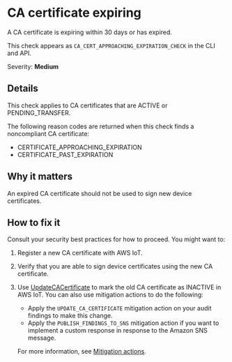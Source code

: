 # CA certificate expiring<a name="audit-chk-ca-cert-approaching-expiration"></a>

A CA certificate is expiring within 30 days or has expired\.

This check appears as `CA_CERT_APPROACHING_EXPIRATION_CHECK` in the CLI and API\.

Severity: **Medium**

## Details<a name="audit-chk-ca-cert-approaching-expiration-details"></a>

This check applies to CA certificates that are ACTIVE or PENDING\_TRANSFER\.

The following reason codes are returned when this check finds a noncompliant CA certificate:
+ CERTIFICATE\_APPROACHING\_EXPIRATION
+ CERTIFICATE\_PAST\_EXPIRATION

## Why it matters<a name="audit-chk-ca-cert-approaching-expiration-why-it-matters"></a>

An expired CA certificate should not be used to sign new device certificates\.

## How to fix it<a name="audit-chk-ca-cert-approaching-expiration-how-to-fix"></a>

Consult your security best practices for how to proceed\. You might want to:

1. Register a new CA certificate with AWS IoT\.

1. Verify that you are able to sign device certificates using the new CA certificate\.

1. Use [UpdateCACertificate](https://docs.aws.amazon.com/iot/latest/apireference/API_UpdateCACertificate.html) to mark the old CA certificate as INACTIVE in AWS IoT\. You can also use mitigation actions to do the following:
   + Apply the `UPDATE_CA_CERTIFICATE` mitigation action on your audit findings to make this change\. 
   + Apply the `PUBLISH_FINDINGS_TO_SNS` mitigation action if you want to implement a custom response in response to the Amazon SNS message\. 

   For more information, see [Mitigation actions](dd-mitigation-actions.md)\. 